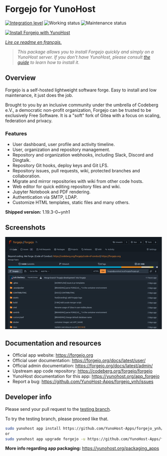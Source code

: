 <!--
N.B.: This README was automatically generated by https://github.com/YunoHost/apps/tree/master/tools/README-generator
It shall NOT be edited by hand.
-->

# Forgejo for YunoHost

[![Integration level](https://dash.yunohost.org/integration/forgejo.svg)](https://dash.yunohost.org/appci/app/forgejo) ![Working status](https://ci-apps.yunohost.org/ci/badges/forgejo.status.svg) ![Maintenance status](https://ci-apps.yunohost.org/ci/badges/forgejo.maintain.svg)

[![Install Forgejo with YunoHost](https://install-app.yunohost.org/install-with-yunohost.svg)](https://install-app.yunohost.org/?app=forgejo)

*[Lire ce readme en français.](./README_fr.md)*

> *This package allows you to install Forgejo quickly and simply on a YunoHost server.
If you don't have YunoHost, please consult [the guide](https://yunohost.org/#/install) to learn how to install it.*

## Overview

Forgejo is a self-hosted lightweight software forge. Easy to install and low maintenance, it just does the job.

Brought to you by an inclusive community under the umbrella of Codeberg e.V., a democratic non-profit organization, Forgejo can be trusted to be exclusively Free Software. It is a "soft" fork of Gitea with a focus on scaling, federation and privacy. 

### Features

- User dashboard, user profile and activity timeline.
- User, organization and repository management.
- Repository and organization webhooks, including Slack, Discord and Dingtalk.
- Repository Git hooks, deploy keys and Git LFS.
- Repository issues, pull requests, wiki, protected branches and collaboration.
- Migrate and mirror repositories with wiki from other code hosts.
- Web editor for quick editing repository files and wiki.
- Jupyter Notebook and PDF rendering.
- Authentication via SMTP, LDAP.
- Customize HTML templates, static files and many others.


**Shipped version:** 1.19.3-0~ynh1

## Screenshots

![Screenshot of Forgejo](./doc/screenshots/screenshot.png)

## Documentation and resources

* Official app website: <https://forgejo.org>
* Official user documentation: <https://forgejo.org/docs/latest/user/>
* Official admin documentation: <https://forgejo.org/docs/latest/admin/>
* Upstream app code repository: <https://codeberg.org/forgejo/forgejo>
* YunoHost documentation for this app: <https://yunohost.org/app_forgejo>
* Report a bug: <https://github.com/YunoHost-Apps/forgejo_ynh/issues>

## Developer info

Please send your pull request to the [testing branch](https://github.com/YunoHost-Apps/forgejo_ynh/tree/testing).

To try the testing branch, please proceed like that.

``` bash
sudo yunohost app install https://github.com/YunoHost-Apps/forgejo_ynh/tree/testing --debug
or
sudo yunohost app upgrade forgejo -u https://github.com/YunoHost-Apps/forgejo_ynh/tree/testing --debug
```

**More info regarding app packaging:** <https://yunohost.org/packaging_apps>
